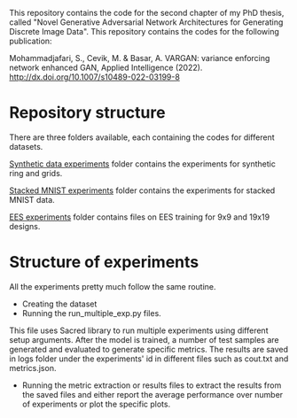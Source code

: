 
This repository contains the code for the second chapter of my PhD thesis, called "Novel Generative Adversarial Network Architectures for Generating Discrete Image Data".
This repository contains the codes for the following publication:

Mohammadjafari, S., Cevik, M. \& Basar, A. VARGAN: variance enforcing network enhanced GAN, Applied Intelligence (2022). http://dx.doi.org/10.1007/s10489-022-03199-8
# Repository structure
There are three folders available, each containing the codes for different datasets. 

[Synthetic data experiments](https://github.com/RyersonU-DataScienceLab/Sanaz_VARGAN/tree/main/Synthetic%20data%20experiments) folder contains the experiments for synthetic ring and grids.

[Stacked MNIST experiments](https://github.com/RyersonU-DataScienceLab/Sanaz_VARGAN/tree/main/stacked%20MNIST%20experiments) folder contains the experiments for stacked MNIST data.

[EES experiments](https://github.com/RyersonU-DataScienceLab/Sanaz_VARGAN/tree/main/EES%20experiments) folder contains files on EES training for 9x9 and 19x19 designs. 

# Structure of experiments
All the experiments pretty much follow the same routine. 
* Creating the dataset
* Running the run_multiple_exp.py files. 

This file uses Sacred library to run multiple experiments using different setup arguments. After the model is trained, a number of test samples are generated and evaluated to generate specific metrics. The results are saved in logs folder under the experiments' id in different files such as cout.txt and metrics.json.

* Running the metric extraction or results files to extract the results from the saved files and either report the average performance over number of experiments or plot the specific plots.


